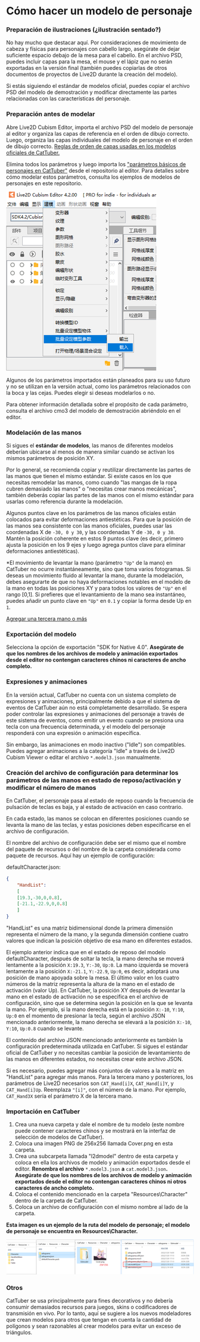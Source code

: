 # Cómo hacer un modelo de personaje

### Preparación de ilustraciones (¿ilustración sentado?)
No hay mucho que destacar aquí. Por consideraciones de movimiento de cabeza y físicas para personajes con cabello largo, asegúrate de dejar suficiente espacio debajo de la mesa para el cabello. En el archivo PSD, puedes incluir capas para la mesa, el mouse y el lápiz que no serán exportadas en la versión final (también puedes copiarlas de otros documentos de proyectos de Live2D durante la creación del modelo).

Si estás siguiendo el estándar de modelos oficial, puedes copiar el archivo PSD del modelo de demostración y modificar directamente las partes relacionadas con las características del personaje.

### Preparación antes de modelar
Abre Live2D Cubism Editor, importa el archivo PSD del modelo de personaje al editor y organiza las capas de referencia en el orden de dibujo correcto. Luego, organiza las capas individuales del modelo de personaje en el orden de dibujo correcto. [Reglas de orden de capas usadas en los modelos oficiales de CatTuber.](Reglas%20de%20orden%20de%20capas%20en%20modelos%20oficiales%20de%20CatTuber)

Elimina todos los parámetros y luego importa los ["parámetros básicos de personajes en CatTuber"](../../models/CatTuber角色基础参数0_4_0.csv) desde el repositorio al editor. Para detalles sobre cómo modelar estos parámetros, consulta los ejemplos de modelos de personajes en este repositorio.

![Imagen 1](imgs/img3_1.png)

Algunos de los parámetros importados están planeados para su uso futuro y no se utilizan en la versión actual, como los parámetros relacionados con la boca y las cejas. Puedes elegir si deseas modelarlos o no.

Para obtener información detallada sobre el propósito de cada parámetro, consulta el archivo cmo3 del modelo de demostración abriéndolo en el editor.

### Modelación de las manos
Si sigues el **estándar de modelos**, las manos de diferentes modelos deberían ubicarse al menos de manera similar cuando se activan los mismos parámetros de posición XY.

Por lo general, se recomienda copiar y reutilizar directamente las partes de las manos que tienen el mismo estándar. Si existe casos en los que necesitas remodelar las manos, como cuando "las mangas de la ropa cubren demasiado las manos" o "necesitas crear manos mecánicas", también deberás copiar las partes de las manos con el mismo estándar para usarlas como referencia durante la modelación.

Algunos puntos clave en los parámetros de las manos oficiales están colocados para evitar deformaciones antiestéticas. Para que la posición de las manos sea consistente con las manos oficiales, puedes usar las coordenadas X de `-30, 0 y 30`, y las coordenadas Y de `-30, 0 y 30`. Mantén la posición coherente en estos 9 puntos clave (es decir, primero ajusta la posición en los 9 ejes y luego agrega puntos clave para eliminar deformaciones antiestéticas).

*El movimiento de levantar la mano (parámetro `"Up"` de la mano) en CatTuber no ocurre instantáneamente, sino que toma varios fotogramas. Si deseas un movimiento fluido al levantar la mano, durante la modelación, debes asegurarte de que no haya deformaciones notables en el modelo de la mano en todas las posiciones XY y para todos los valores de `"Up"` en el rango [0,1]. Si prefieres que el levantamiento de la mano sea instantáneo, puedes añadir un punto clave en `"Up"` en `0.1` y copiar la forma desde Up en `1`.

[Agregar una tercera mano o más](#modificar-el-número-de-manos) 

### Exportación del modelo
Selecciona la opción de exportación "SDK for Native 4.0". **Asegúrate de que los nombres de los archivos de modelo y animación exportados desde el editor no contengan caracteres chinos ni caracteres de ancho completo.**

### Expresiones y animaciones
En la versión actual, CatTuber no cuenta con un sistema completo de expresiones y animaciones, principalmente debido a que el sistema de eventos de CatTuber aún no está completamente desarrollado. Se espera poder controlar las expresiones y animaciones del personaje a través de este sistema de eventos, como emitir un evento cuando se presiona una tecla con una frecuencia determinada, y el modelo del personaje responderá con una expresión o animación específica.

Sin embargo, las animaciones en modo inactivo ("Idle") son compatibles. Puedes agregar animaciones a la categoría "Idle" a través de Live2D Cubism Viewer o editar el archivo `*.model3.json` manualmente.

<h3 id="modificar-el-número-de-manos">Creación del archivo de configuración para determinar los parámetros de las manos en estado de reposo/activación y modificar el número de manos</h3>

En CatTuber, el personaje pasa al estado de reposo cuando la frecuencia de pulsación de teclas es baja, y al estado de activación en caso contrario.

En cada estado, las manos se colocan en diferentes posiciones cuando se levanta la mano de las teclas, y estas posiciones deben especificarse en el archivo de configuración.

El nombre del archivo de configuración debe ser el mismo que el nombre del paquete de recursos o del nombre de la carpeta considerada como paquete de recursos. Aquí hay un ejemplo de configuración:


defaultCharacter.json:
```json
{
	"HandList":
	[
	[19.3,-30,0,0.8],
	[-21.1,-22.9,0,0.8]
	]
}
```
"HandList" es una matriz bidimensional donde la primera dimensión representa el número de la mano, y la segunda dimensión contiene cuatro valores que indican la posición objetivo de esa mano en diferentes estados.

El ejemplo anterior indica que en el estado de reposo del modelo defaultCharacter, después de soltar la tecla, la mano derecha se moverá lentamente a la posición `X:19.3`, `Y:-30`, `Up:0`. La mano izquierda se moverá lentamente a la posición `X:-21.1`, `Y:-22.9`, `Up:0`, es decir, adoptará una posición de mano apoyada sobre la mesa. El último valor en los cuatro números de la matriz representa la altura de la mano en el estado de activación (valor Up). En CatTuber, la posición XY después de levantar la mano en el estado de activación no se especifica en el archivo de configuración, sino que se determina según la posición en la que se levanta la mano. Por ejemplo, si la mano derecha está en la posición `X:-10`, `Y:10`, `Up:0` en el momento de presionar la tecla, según el archivo JSON mencionado anteriormente, la mano derecha se elevará a la posición `X:-10`, `Y:10`, `Up:0.8` cuando se levante.

El contenido del archivo JSON mencionado anteriormente es también la configuración predeterminada utilizada en CatTuber. Si sigues el estándar oficial de CatTuber y no necesitas cambiar la posición de levantamiento de las manos en diferentes estados, no necesitas crear este archivo JSON.

Si es necesario, puedes agregar más conjuntos de valores a la matriz en "HandList" para agregar más manos. Para la tercera mano y posteriores, los parámetros de Live2D necesarios son `CAT_Hand[i]X`, `CAT_Hand[i]Y`, y `CAT_Hand[i]Up`. Reemplaza `"[i]"`, con el número de la mano. Por ejemplo, `CAT_Hand3X` sería el parámetro X de la tercera mano.

### Importación en CatTuber

1. Crea una nueva carpeta y dale el nombre de tu modelo (este nombre puede contener caracteres chinos y se mostrará en la interfaz de selección de modelos de CatTuber).
2. Coloca una imagen PNG de 256x256 llamada Cover.png en esta carpeta.
3. Crea una subcarpeta llamada "l2dmodel" dentro de esta carpeta y coloca en ella los archivos de modelo y animación exportados desde el editor. **Renombra el archivo** `*.model3.json` **a** `cat.model3.json`**. Asegúrate de que los nombres de los archivos de modelo y animación exportados desde el editor no contengan caracteres chinos ni otros caracteres de ancho completo.**
4. Coloca el contenido mencionado en la carpeta "Resources\Character" dentro de la carpeta de CatTuber.
5. Coloca un archivo de configuración con el mismo nombre al lado de la carpeta.

**Esta imagen es un ejemplo de la ruta del modelo de personaje; el modelo de personaje se encuentra en Resources\Character.**

![Imagen 2](imgs/img3_2.png)

### Otros

CatTuber se usa principalmente para fines decorativos y no debería consumir demasiados recursos para juegos, skins o codificadores de transmisión en vivo. Por lo tanto, aquí se sugiere a los nuevos modeladores que crean modelos para otros que tengan en cuenta la cantidad de polígonos y sean razonables al crear modelos para evitar un exceso de triángulos.
